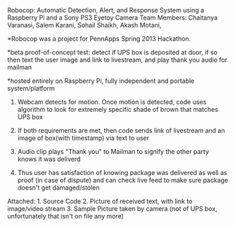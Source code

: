 Robocop: Automatic Detection, Alert, and Response System using a Raspberry Pi and a Sony PS3 Eyetoy Camera
 Team Members: Chaitanya Varanasi, Salem Karani, Sohail Shaikh, Akash Motani,

 *Robocop was a project for PennApps Spring 2013 Hackathon.
 
 *beta proof-of-concept test: detect if UPS box is deposited at door, if so then text the user 
  image and link to livestream, and play thank you audio for mailman
  
 *hosted entirely on Raspberry Pi, fully independent and portable system/platform

1. Webcam detects for motion. Once motion is detected, code uses algorithm to look for extremely specific shade of
   brown that matches UPS box

2. If both requirements are met, then code sends link of livestream and an image of box(with timestamp) via text to user

3. Audio clip plays "Thank you" to Mailman to signify the other party knows it was deliverd

4. Thus user has satisfaction of knowing package was delivered as well as proof (in case of dispute) and can check live
   feed to make sure package doesn't get damaged/stolen

Attached: 1. Source Code
          2. Picture of received text, with link to image/video stream
          3. Sample Picture taken by camera (not of UPS box, unfortunately that isn't on file any more)
